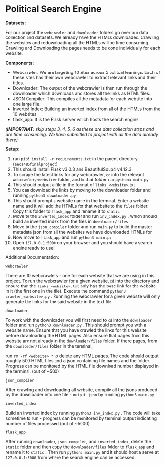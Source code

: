 # **Political Search Engine**

**Datasets:**

For our project the `webcrawler` and `downloader` folders go over our data collection and datasets. We already have the HTMLs downloaded. Crawling the websites and redownloading all the HTMLs will be time consuming. Crawling and Downloading the pages needs to be done individually for each website.

**Components:**

* Webcrawler: We are targeting 10 sites across 5 politcal leanings. Each of these sites has their own webcrawler to extract relevant links and their titles.
* Downloader: The output of the webcrawler is then run through the downloader which downloads and stores all the links as HTML files.
* JSON Compiler: This compiles all the metadata for each website into one large file.
* Inverted Index: Building an inverted index from all of the HTMLs from the 10 websites
* flask_app: It is the Flask server which hosts the search engine.

*(**IMPORTANT**: skip steps 3, 4, 5, 6 as these are data collection steps and are time consuming. We have submitted to project with all the data already there)*

**Setup:**

1. run `pip3 install -r requirements.txt` in the parent directory (`eecs486finalproject`)
2. This should install Flask v3.0.3 and BeautifulSoup4 v4.12.3
3. To scrape the latest links for any webcrawler, `cd` into the relevant `webcrawler/<website>` folder, and in that folder run `python3 main.py`
4. This should output a file in the format of `links_<website>`.txt
5. You can download the links by moving to the downloader folder and running `python3 downloader.py`
6. This should prompt a website name in the terminal. Enter a website name and it will add the HTMLs for that website to the `files` folder. Copy this folder to `flask_app` and rename it to `static`
7. Move to the `inverted_index` folder and run `inv_index.py` , which should build an inverted index from the files in `downloader/files`
8. Move to the `json_compiler` folder and run `main.py` to build the master metadata json from all the websites we have downloaded HTMLs for
9. Now move to `flask_app` and run `python3 main.py`
10. Open `127.0.0.1:5000` on your browser and you should have a search engine ready to use!

Additional Documentation:

`webcrawler`

There are 10 webcrawlers - one for each website that we are using in this project. To run the webcrawler for a given website, `cd` into the directory and ensure that the  `links_<website>.txt` only has the base link for the website in it (the first one in the file). Execute the command `python3 crawler_<website>.py` . Running the webcrawler for a given website will only generate the links for the said website in the text file.

`downloader`

To work with the downloader you will first need to `cd` into the `downloader` folder and run `python3 downloader.py` . This should prompt you with a website name. Ensure that you have crawled the links for this website before downloading the HTML pages. Also ensure that pages from this website are not already in the `downloader/files` folder. If there pages, from the `downloader/files` folder in the terminal, 

run `rm -rf <website>_*` to delete any HTML pages. The code should output roughly 500 HTML files and a json containing file names and the folder. Progress can be monitored by the HTML file download number displayed in the terminal. (out of ~500)

`json_compiler`

After crawling and downloading all website, compile all the jsons produced by the downloader into one file - `output.json` by running `python3 main.py`

`inverted_index`

Build an inverted index by running `python3 inv_index.py` . The code will take sometime to run - progress can be monitored by terminal output indicating number of files processed (out of ~5000)

`flask_app`

After running `downloader`, `json_compiler`, and `inverted_index`, delete the `static` folder and then copy the `downloader/files` folder to `flask_app` and rename it to `static` . Then run `python3 main.py` and it should host a serve at `127.0.0.1:5000` from where the search engine can be accessed.
